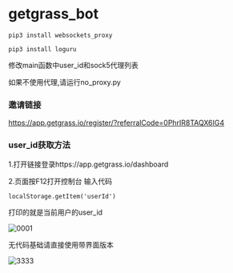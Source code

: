 # getgrass_bot

`pip3 install websockets_proxy`

`pip3 install loguru`


修改main函数中user_id和sock5代理列表

如果不使用代理,请运行no_proxy.py


### 邀请链接

https://app.getgrass.io/register/?referralCode=0PhrIR8TAQX6IG4

### user_id获取方法

1.打开链接登录https://app.getgrass.io/dashboard

2.页面按F12打开控制台 输入代码

`localStorage.getItem('userId')`

打印的就是当前用户的user_id


![0001](https://github.com/ymmmmmmmm/getgrass_bot/assets/51306299/31d0e16e-df2f-443a-a141-910d16052ed9)


无代码基础请直接使用带界面版本


![3333](https://github.com/ymmmmmmmm/getgrass_bot/assets/51306299/80e18c1f-da5d-40d4-a361-3506b44c6602)

